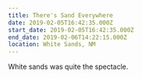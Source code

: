 ```yaml
---
title: There's Sand Everywhere
date: 2019-02-05T16:42:35.000Z
start_date: 2019-02-05T16:42:35.000Z
end_date: 2019-02-06T14:22:15.000Z
location: White Sands, NM
---
```


White sands was quite the spectacle.
